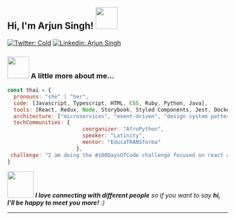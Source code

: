 <h2> Hi, I'm Arjun Singh! <img src="https://media.giphy.com/media/mGcNjsfWAjY5AEZNw6/giphy.gif" width="50"></h2>

[![Twitter: Cold](https://img.shields.io/twitter/follow/AllHeresy89790?style=social)](https://twitter.com/AllHeresy89790)
[![Linkedin: Arjun Singh](https://img.shields.io/badge/-arjun-singh-0108981b4-blue?style=flat-square&logo=Linkedin&logoColor=white&link=https://www.linkedin.com/in/arjun-singh-0108981b4/)](https://www.linkedin.com/in/arjun-singh-0108981b4/)


### <img src="https://media.giphy.com/media/VgCDAzcKvsR6OM0uWg/giphy.gif" width="50"> A little more about me...  

```javascript
const thai = {
  pronouns: "she" | "her",
  code: [Javascript, Typescript, HTML, CSS, Ruby, Python, Java],
  tools: [React, Redux, Node, Storybook, Styled-Components, Jest, Docker],
  architecture: ["microservices", "event-driven", "design system pattern"],
  techCommunities: {
                        coorganizer: "AfroPython",
                        speaker: "Latinity",
                        mentor: "EducaTRANSforma"
                      },
 challenge: "I am doing the #100DaysOfCode challenge focused on react and typescript"
}
```

<img src="https://media.giphy.com/media/LnQjpWaON8nhr21vNW/giphy.gif" width="60"> <em><b>I love connecting with different people</b> so if you want to say <b>hi, I'll be happy to meet you more!</b> :)</em>

---
